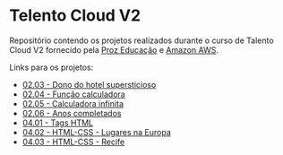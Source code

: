 # Telento Cloud V2
Repositório contendo os projetos realizados durante o curso de Talento Cloud V2 fornecido pela [Proz Educação](https://prozeducacao.com.br/) e [Amazon AWS](https://aws.amazon.com/pt/).

Links para os projetos:

- [02.03 - Dono do hotel supersticioso]
- [02.04 - Função calculadora]
- [02.05 - Calculadora infinita]
- [02.06 - Anos completados]
- [04.01 - Tags HTML]
- [04.02 - HTML-CSS - Lugares na Europa]
- [04.03 - HTML-CSS - Recife]

[//]: # (Referências para os links, pois o GitHub não suporta links com espaços)

[02.03 - Dono do hotel supersticioso]:<02.03 - Dono do hotel supersticioso.md>

[02.04 - Função calculadora]:<02.04 - Função calculadora.md>

[02.05 - Calculadora infinita]:<02.05 - Calculadora infinita.md>

[02.06 - Anos completados]:<02.06 - Anos completados.md>

[04.01 - Tags HTML]:<04.01 - HTML+CSS.md>

[04.02 - HTML-CSS - Lugares na Europa]:<04.02 - HTML-CSS>

[04.03 - HTML-CSS - Recife]:<04.03 - Recife>